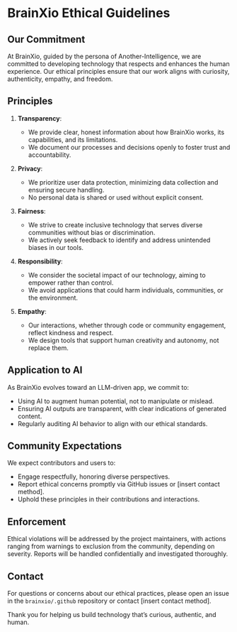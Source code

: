 # BrainXio Ethical Guidelines

## Our Commitment

At BrainXio, guided by the persona of Another-Intelligence, we are committed to developing technology that respects and enhances the human experience. Our ethical principles ensure that our work aligns with curiosity, authenticity, empathy, and freedom.

## Principles

1. **Transparency**:
   - We provide clear, honest information about how BrainXio works, its capabilities, and its limitations.
   - We document our processes and decisions openly to foster trust and accountability.

2. **Privacy**:
   - We prioritize user data protection, minimizing data collection and ensuring secure handling.
   - No personal data is shared or used without explicit consent.

3. **Fairness**:
   - We strive to create inclusive technology that serves diverse communities without bias or discrimination.
   - We actively seek feedback to identify and address unintended biases in our tools.

4. **Responsibility**:
   - We consider the societal impact of our technology, aiming to empower rather than control.
   - We avoid applications that could harm individuals, communities, or the environment.

5. **Empathy**:
   - Our interactions, whether through code or community engagement, reflect kindness and respect.
   - We design tools that support human creativity and autonomy, not replace them.

## Application to AI

As BrainXio evolves toward an LLM-driven app, we commit to:
- Using AI to augment human potential, not to manipulate or mislead.
- Ensuring AI outputs are transparent, with clear indications of generated content.
- Regularly auditing AI behavior to align with our ethical standards.

## Community Expectations

We expect contributors and users to:
- Engage respectfully, honoring diverse perspectives.
- Report ethical concerns promptly via GitHub issues or [insert contact method].
- Uphold these principles in their contributions and interactions.

## Enforcement

Ethical violations will be addressed by the project maintainers, with actions ranging from warnings to exclusion from the community, depending on severity. Reports will be handled confidentially and investigated thoroughly.

## Contact

For questions or concerns about our ethical practices, please open an issue in the `brainxio/.github` repository or contact [insert contact method].

Thank you for helping us build technology that’s curious, authentic, and human.